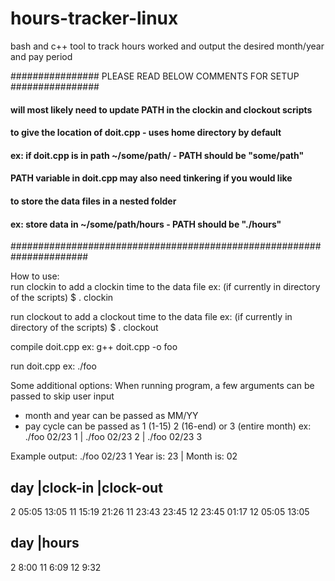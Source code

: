 # hours-tracker-linux
bash and c++ tool to track hours worked and output the desired month/year and pay period

################ PLEASE READ BELOW COMMENTS FOR SETUP ################
#### will most likely need to update PATH in the clockin and clockout scripts
#### to give the location of doit.cpp - uses home directory by default
#### ex: if doit.cpp is in path ~/some/path/ - PATH should be "some/path"
#### PATH variable in doit.cpp may also need tinkering if you would like
#### to store the data files in a nested folder
#### ex: store data in ~/some/path/hours - PATH should be "./hours"
######################################################################

How to use:    
run clockin to add a clockin time to the data file
ex: (if currently in directory of the scripts) $ . clockin

run clockout to add a clockout time to the data file
ex: (if currently in directory of the scripts) $ . clockout

compile doit.cpp
ex: g++ doit.cpp -o foo

run doit.cpp
ex: ./foo

Some additional options:
When running program, a few arguments can be passed to skip user input
- month and year can be passed as MM/YY
- pay cycle can be passed as 1 (1-15) 2 (16-end) or 3 (entire month)
ex: ./foo 02/23 1 | ./foo 02/23 2 | ./foo 02/23 3

Example output:
./foo 02/23 1
Year is: 23 | Month is: 02

day       |clock-in      |clock-out
--------------------------------------------
2          05:05          13:05
11         15:19          21:26
11         23:43          23:45
12         23:45          01:17
12         05:05          13:05

day       |hours
--------------------------
2          8:00
11         6:09
12         9:32